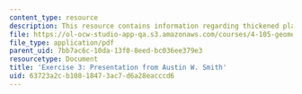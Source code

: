 ```yaml
---
content_type: resource
description: This resource contains information regarding thickened plane + the explosion.
file: https://ol-ocw-studio-app-qa.s3.amazonaws.com/courses/4-105-geometric-disciplines-and-architecture-skills-reciprocal-methodologies-fall-2012/63723a2cb10818473ac7d6a28eacccd6_MIT4_105F12_Pres_Ex3_AS.pdf
file_type: application/pdf
parent_uid: 7bb7ac6c-10da-13f0-8eed-bc036ee379e3
resourcetype: Document
title: 'Exercise 3: Presentation from Austin W. Smith'
uid: 63723a2c-b108-1847-3ac7-d6a28eacccd6
---
```

